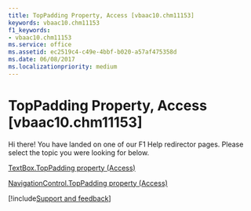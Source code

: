 ```yaml
---
title: TopPadding Property, Access [vbaac10.chm11153]
keywords: vbaac10.chm11153
f1_keywords:
- vbaac10.chm11153
ms.service: office
ms.assetid: ec2519c4-c49e-4bbf-b020-a57af475358d
ms.date: 06/08/2017
ms.localizationpriority: medium
---
```



# TopPadding Property, Access [vbaac10.chm11153]

Hi there! You have landed on one of our F1 Help redirector pages. Please select the topic you were looking for below.

[TextBox.TopPadding property (Access)](https://msdn.microsoft.com/library/fd6420f1-c3d9-2374-7b3c-e1fa5dd8199a%28Office.15%29.aspx)

[NavigationControl.TopPadding property (Access)](https://msdn.microsoft.com/library/56cae307-f23c-d2e1-5095-fe6b696a6d98%28Office.15%29.aspx)

[!include[Support and feedback](~/includes/feedback-boilerplate.md)]